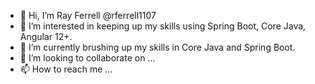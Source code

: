 - 👋 Hi, I’m Ray Ferrell @rferrell1107
- 👀 I’m interested in keeping up my skills using Spring Boot, Core Java, Angular 12+. 
- 🌱 I’m currently brushing up my skills in Core Java and Spring Boot.
- 💞️ I’m looking to collaborate on ...
- 📫 How to reach me ...

<!---
rferrell1107/rferrell1107 is a ✨ special ✨ repository because its `README.md` (this file) appears on your GitHub profile.
You can click the Preview link to take a look at your changes.
--->
